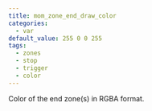 ```yaml
---
title: mom_zone_end_draw_color
categories:
  - var
default_value: 255 0 0 255
tags:
  - zones
  - stop
  - trigger
  - color
---
```


Color of the end zone(s) in RGBA format.
